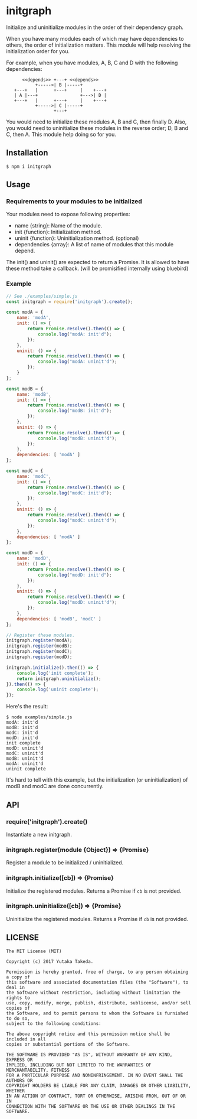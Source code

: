 # initgraph

Initialize and uninitialize modules in the order of their dependency graph.

When you have many modules each of which may have dependencies to others, the order of
initialization matters. This module will help resolving the initialization order for you.

For example, when you have modules, A, B, C and D with the following dependencies:

```
      <<depends>> +---+ <<depends>>
           +----->| B |-----+
   +---+   |      +---+     |    +---+
   | A |---+                +--->| D |
   +---+   |      +---+     |    +---+
           +----->| C |-----+
                  +---+
```

You would need to initialize these modules A, B and C, then finally D. Also, you would need to
uninitialize these modules in the reverse order; D, B and C, then A. This module help doing so for you.

## Installation
```
$ npm i initgraph
```


## Usage

### Requirements to your modules to be initialized
Your modules need to expose following properties:
* name {string}: Name of the module.
* init {function}: Initialization method.
* uninit {function}: Uninitialization method. (optional)
* dependencies {array}: A list of name of modules that this module depend.

The init() and uninit() are expected to return a Promise. It is allowed to have
these method take a callback. (will be promisified internally using bluebird)

### Example

```js
// See ./examples/simple.js
const initgraph = require('initgraph').create();

const modA = {
    name: 'modA',
    init: () => {
        return Promise.resolve().then(() => {
            console.log("modA: init'd");
        });
    },
    uninit: () => {
        return Promise.resolve().then(() => {
            console.log("modA: uninit'd");
        });
    }
};

const modB = {
    name: 'modB',
    init: () => {
        return Promise.resolve().then(() => {
            console.log("modB: init'd");
        });
    },
    uninit: () => {
        return Promise.resolve().then(() => {
            console.log("modB: uninit'd");
        });
    },
    dependencies: [ 'modA' ]
};

const modC = {
    name: 'modC',
    init: () => {
        return Promise.resolve().then(() => {
            console.log("modC: init'd");
        });
    },
    uninit: () => {
        return Promise.resolve().then(() => {
            console.log("modC: uninit'd");
        });
    },
    dependencies: [ 'modA' ]
};

const modD = {
    name: 'modD',
    init: () => {
        return Promise.resolve().then(() => {
            console.log("modD: init'd");
        });
    },
    uninit: () => {
        return Promise.resolve().then(() => {
            console.log("modD: uninit'd");
        });
    },
    dependencies: [ 'modB', 'modC' ]
};

// Register these modules.
initgraph.register(modA);
initgraph.register(modB);
initgraph.register(modC);
initgraph.register(modD);

initgraph.initialize().then(() => {
    console.log('init complete');
    return initgraph.uninitialize();
}).then(() => {
    console.log('uninit complete');
});
```

Here's the result:
```
$ node examples/simple.js
modA: init'd
modB: init'd
modC: init'd
modD: init'd
init complete
modD: uninit'd
modC: uninit'd
modB: uninit'd
modA: uninit'd
uninit complete
```

It's hard to tell with this example, but the initialization (or uninitialization) of modB and modC are done concurrently.

## API

### require('initgraph').create()
Instantiate a new initgraph.

### initgraph.register(module {Object}) => {Promise}
Register a module to be initialized / uninitialized.

### initgraph.initialize([cb]) => {Promise}
Initialize the registered modules.
Returns a Promise if `cb` is not provided.

### initgraph.uninitialize([cb]) => {Promise}
Uninitialize the registered modules.
Returns a Promise if `cb` is not provided.

## LICENSE

```
The MIT License (MIT)

Copyright (c) 2017 Yutaka Takeda.

Permission is hereby granted, free of charge, to any person obtaining a copy of
this software and associated documentation files (the "Software"), to deal in
the Software without restriction, including without limitation the rights to
use, copy, modify, merge, publish, distribute, sublicense, and/or sell copies of
the Software, and to permit persons to whom the Software is furnished to do so,
subject to the following conditions:

The above copyright notice and this permission notice shall be included in all
copies or substantial portions of the Software.

THE SOFTWARE IS PROVIDED "AS IS", WITHOUT WARRANTY OF ANY KIND, EXPRESS OR
IMPLIED, INCLUDING BUT NOT LIMITED TO THE WARRANTIES OF MERCHANTABILITY, FITNESS
FOR A PARTICULAR PURPOSE AND NONINFRINGEMENT. IN NO EVENT SHALL THE AUTHORS OR
COPYRIGHT HOLDERS BE LIABLE FOR ANY CLAIM, DAMAGES OR OTHER LIABILITY, WHETHER
IN AN ACTION OF CONTRACT, TORT OR OTHERWISE, ARISING FROM, OUT OF OR IN
CONNECTION WITH THE SOFTWARE OR THE USE OR OTHER DEALINGS IN THE SOFTWARE.
```
